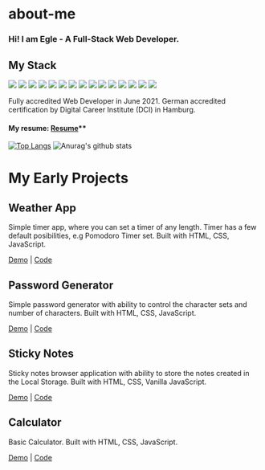 # about-me

### Hi! I am Egle - A Full-Stack Web Developer.

## My Stack
![](https://img.shields.io/badge/<MAIN>-JavaScript-informational?style=flat&logo=<LOGO_NAME>&logoColor=white&color=yellow)
![](https://img.shields.io/badge/<JS>-ReactJS-informational?style=flat&logo=<LOGO_NAME>&logoColor=white&color=blue)
![](https://img.shields.io/badge/<State>-REDUX-informational?style=flat&logo=<LOGO_NAME>&logoColor=white&color=lightblue)
![](https://img.shields.io/badge/<DB>-MongoDB-informational?style=flat&logo=<LOGO_NAME>&logoColor=white&color=pink)
![](https://img.shields.io/badge/<DB>-Mongoose-informational?style=flat&logo=<LOGO_NAME>&logoColor=white&color=fucia)
![](https://img.shields.io/badge/<Server>-ExpressJS-informational?style=flat&logo=<LOGO_NAME>&logoColor=white&color=purple)
![](https://img.shields.io/badge/<Server>-NodeJS-informational?style=flat&logo=<LOGO_NAME>&logoColor=white&color=blue)
![](https://img.shields.io/badge/<Templates>-Handlebars-informational?style=flat&logo=<LOGO_NAME>&logoColor=white&color=green)
![](https://img.shields.io/badge/<Templates>-EJS-informational?style=flat&logo=<LOGO_NAME>&logoColor=white&color=black)
![](https://img.shields.io/badge/<Web>-HTML5-informational?style=flat&logo=<LOGO_NAME>&logoColor=white&color=orange)
![](https://img.shields.io/badge/<Style>-CSS3-informational?style=flat&logo=<LOGO_NAME>&logoColor=white&color=blue)
![](https://img.shields.io/badge/<Style>-SCSS-informational?style=flat&logo=<LOGO_NAME>&logoColor=white&color=brown)
![](https://img.shields.io/badge/<Style>-Bootstrap-informational?style=flat&logo=<LOGO_NAME>&logoColor=white&color=pink)
![](https://img.shields.io/badge/<Packages>-NPM-informational?style=flat&logo=<LOGO_NAME>&logoColor=white&color=yellow)
![](https://img.shields.io/badge/<VC>-Git-informational?style=flat&logo=<LOGO_NAME>&logoColor=white&color=orange)

Fully accredited Web Developer in June 2021. German accredited certification by Digital Career Institute (DCI) in Hamburg.  

#### My resume: [Resume](https://eglehelms.dev/wp-content/uploads/2021/03/Egle-CV-project-focused.pdf)**  

[![Top Langs](https://github-readme-stats.vercel.app/api/top-langs/?username=EgleHelms&theme=radical)](https://github.com/anuraghazra/github-readme-stats)
![Anurag's github stats](https://github-readme-stats.vercel.app/api?username=EgleHelms&show_icons=true&theme=radical)

# My Early Projects

## Weather App

Simple timer app, where you can set a timer of any length. Timer has a few default posibilities, e.g Pomodoro Timer set.  Built with HTML, CSS, JavaScript.

[Demo](https://eglehelms.github.io/weatherapp) | [Code](https://github.com/EgleHelms/weatherapp)

## Password Generator

Simple password generator with ability to control the character sets and number of characters. Built with HTML, CSS, JavaScript.

[Demo](https://eglehelms.github.io/password-generator/) | [Code](https://github.com/EgleHelms/password-generator)

## Sticky Notes

Sticky notes browser application with ability to store the notes created in the Local Storage. Built with HTML, CSS, Vanilla JavaScript.

[Demo](https://eglehelms.github.io/stickynotes) | [Code](https://github.com/EgleHelms/stickynotes)

## Calculator

Basic Calculator.  Built with HTML, CSS, JavaScript.

[Demo](https://eglehelms.github.io/calculator/) | [Code](https://github.com/EgleHelms/calculator)

